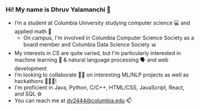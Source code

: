 ### Hi! My name is Dhruv Yalamanchi 👋

- I’m a student at Columbia University studying computer science 💻 and applied math 🔢
   - On campus, I'm involved in Columbia Computer Science Society as a board member and Columbia Data Science Society 📊
- My interests in CS are quite varied, but I'm particularly interested in machine learning 🧠 & natural language processing 🗣️ and web development 
- I’m looking to collaborate 🤝🏽 on interesting ML/NLP projects as well as hackathons 👨🏽‍💻!
- I'm proficient in Java, Python, C/C++, HTML/CSS, JavaScript, React, and SQL ⚙️
- You can reach me at <dy2444@columbia.edu> 📫

